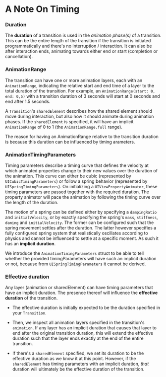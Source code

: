 # A Note On Timing

### Duration
The **duration** of a transition is used in the *animation phase(s)* of a transition. This can be the entire length of the transition if the transition is initiated programmatically and there's no interruption / interaction. It can also be after interaction ends, animating towards either end or start (completion or cancellation).

### AnimationRange
The transition can have one or more animation layers, each with an `AnimationRange`, indicating the relative start and end time of a layer to the total duration of the transition.
For example, an `AnimationRange(start: 0, end: 0,5)` with a transition duration of 3 seconds will start at 0 seconds and end after 1.5 seconds.

A `Transition`'s `sharedElement` describes how the shared element should move during interaction, but also how it should animate during animation phases. If the `sharedElement` is specified, it will have an implicit `AnimationRange` of 0 to 1 (the `AnimationRange.full` range).

The reason for having an AnimationRange relative to the transition duration is because this duration can be influenced by timing arameters.

### AnimationTimingParameters

Timing parameters describe a timing curve that defines the velocity at which animated properties change to their new values over the duration of the animation. This curve can either be cubic (represented by `UICubicTimingParameters`) or follow a spring behavior (represented by `UISpringTimingParameters`). On initializing a `UIViewPropertyAnimator`, these timing parameters are passed together with the required duration. The property animator will pace the animation by following the timing curve over the length of the duration.

The motion of a spring can be defined either by specifying a `dampingRatio` and `initialVelocity`, or by exactly specifying the spring's `mass`, `stiffness`, `daming` and `initialVelocity`. The former can be configured such that the spring movement settles after the duration. The latter however specifies a fully configured spring system that realistically oscillates according to physics and cannot be influenced to settle at a specific moment. As such it has an **implicit duration**.

We introduce the `AnimationTimingParameters` struct to be able to tell whether the provided timingParameters will have such an implicit duration or not, because from `UISpringTimingParameters` it cannot be derived.

### Effective duration

Any layer (animation or sharedElement) can have timing parameters that have an implicit duration. The presence thereof will influence the **effective duration** of the transition.

* The effective duration is initially expected to be the duration specified in your `Transition`.

* Then, we inspect all animation layers specified in the transition's `animation`. If any layer has an implicit duration that causes that layer to end after the original transition duration, this will extend the effective duration such that the layer ends exactly at the end of the entire transition.

* If there's a `sharedElement` specified, we set its duration to be the effective duration as we know it at this point. However, if the `sharedElement` has timing parameters with an implicit duration, *that* duration will ultimately be the effective duration of the transition.